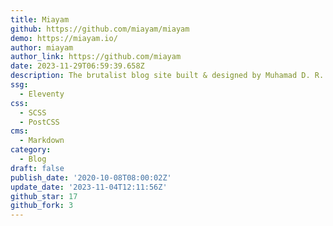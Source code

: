 ```yaml
---
title: Miayam
github: https://github.com/miayam/miayam
demo: https://miayam.io/
author: miayam
author_link: https://github.com/miayam
date: 2023-11-29T06:59:39.658Z
description: The brutalist blog site built & designed by Muhamad D. R.
ssg:
  - Eleventy
css:
  - SCSS
  - PostCSS
cms:
  - Markdown
category:
  - Blog
draft: false
publish_date: '2020-10-08T08:00:02Z'
update_date: '2023-11-04T12:11:56Z'
github_star: 17
github_fork: 3
---
```

